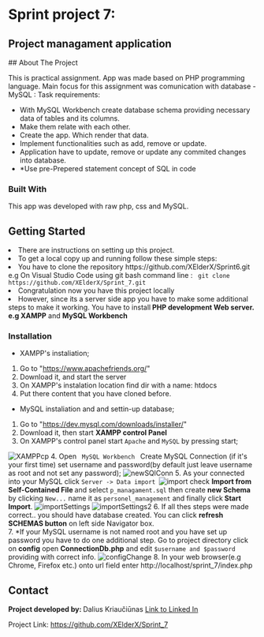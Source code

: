 # Sprint project 7:
<h2>Project managament application</h2>
## About The Project

This is practical assignment. App was made based on PHP programming language. Main focus for this assignment was comunication with database - MySQL :
Task requirements:
* With MySQL Workbench create database schema providing necessary data of tables and its columns.  
* Make them relate with each other.  
* Create the app. Which render that data.
* Implement functionalities such as add, remove or update.
* Application have to update, remove or update any commited changes into database.
* *Use pre-Prepered statement concept of SQL in code

### Built With

This app was developed with raw php, css and MySQL.

## Getting Started

<li>There are instructions on setting up this project.</li>
<li>To get a local copy up and running follow these simple steps:</li>
<li>You have to clone the repository https://github.com/XElderX/Sprint6.git e.g On Visual Studio Code using git bash command line : <code> git clone https://github.com/XElderX/Sprint_7.git </code> </li>
<li>Congratulation now you have this project locally </li>
<li>However, since its a server side app you have to make some additional steps to make it working. You have to install<b>  PHP development Web server. e.g XAMPP</b> and <b>MySQL Workbench</b></li>


### Installation

* XAMPP's instaliation;

1. Go to "https://www.apachefriends.org/"
2. Download it, and start the server
3. On XAMPP's instalation location find dir with a name: htdocs
4. Put there content that you have cloned before.

* MySQL instaliation and and settin-up database;

1. Go to "https://dev.mysql.com/downloads/installer/"
2. Download it, then start <b> XAMPP control Panel</b>
3. On XAMPP's control panel start <code>Apache</code> and <code>MySQL</code> by pressing start;
<img src="https://user-images.githubusercontent.com/99712528/174490083-4c198c6f-ee57-4470-a7e6-2922db5bd6fe.png" alt="XAMPPcp">
4. Open <code> MySQL Workbench </code> Create MySQL Connection (if it's your first time) set username and password(by default just leave username as root and not set any password); <img src="https://user-images.githubusercontent.com/99712528/174490079-1d58c653-ad9d-4e5a-88f7-2f24aff64697.png" alt="newSQlConn">   
5. As your connected into your MySQL click <code>Server -> Data import </code><img src="https://user-images.githubusercontent.com/99712528/174490085-a95eedbf-ea86-4c80-80d3-e5b6dc26edba.png" alt="import"> check <b>Import from Self-Contained File </b>  and select <code>p_managament.sql</code> then create <b>new Schema</b> by clicking <code>New...</code> name it as <code>personel_management</code> and finally click<b> Start Import</b>. <img src="https://user-images.githubusercontent.com/99712528/174490089-29a3fcae-4a4a-4b7b-9925-d22f767bac6b.png" alt="importSettings">   <img src="https://user-images.githubusercontent.com/99712528/174490091-b788185c-9165-417f-96c2-4d9075b94ae4.png" alt="importSettings2">
6. If all thes steps were made correct.. you should have database created. You can click <b> refresh SCHEMAS button</b> on left side Navigator box.<br>
7. *If your MySQL username is not named root and you have set up password you have to do one additional step. Go to project directory click on <b>config</b> open <b>ConnectionDb.php</b> and edit <code>$username and $password </code> providing with correct info. <img src="https://user-images.githubusercontent.com/99712528/174490092-1bc9ded5-57c3-496a-8f15-286fa0ffcb27.png" alt="configChange">
8. In your web browser(e.g Chrome, Firefox etc.) onto url field enter http://localhost/sprint_7/index.php


## Contact

<span><strong>Project developed by: </strong> Dalius Kriaučiūnas <a href="https://www.linkedin.com/in/dalius-kriauciunas/">Link to Linked In </a></span>

Project Link: https://github.com/XElderX/Sprint_7
